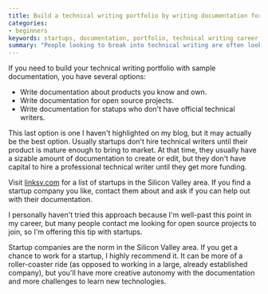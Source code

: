 ```yaml
---
title: Build a technical writing portfolio by writing documentation for startups
categories:
- beginners
keywords: startups, documentation, portfolio, technical writing career
summary: "People looking to break into technical writing are often looking for open source projects they can  document in order to build their technical writing portfolio. Instead of looking for open source projects, check out linksv.com to find startups that might need help with documentation."
---
```


If you need to build your technical writing portfolio with sample documentation, you have several options:

* Write documentation about products you know and own.
* Write documentation for open source projects.
* Write documentation for statups who don't have official technical writers.

This last option is one I haven't highlighted on my blog, but it may actually be the best option. Usually startups don't hire technical writers until their product is mature enough to bring to market. At that time, they usually have a sizable amount of documentation to create or edit, but they don't have capital to hire a professional technical writer until they get more funding.

Visit <a href="http://www.linksv.com">linksv.com</a> for a list of startups in the Silicon Valley area. If you find a startup company you like, contact them about and ask if you can help out with their documentation.

I personally haven't tried this approach because I'm well-past this point in my career, but many people contact me looking for open source projects to join, so I'm offering this tip with startups.

Startup companies are the norm in the Silicon Valley area. If you get a chance to work for a startup, I highly recommend it. It can be more of a roller-coaster ride (as opposed to working in a large, already established company), but you'll have more creative autonomy with the documentation and more challenges to learn new technologies.
